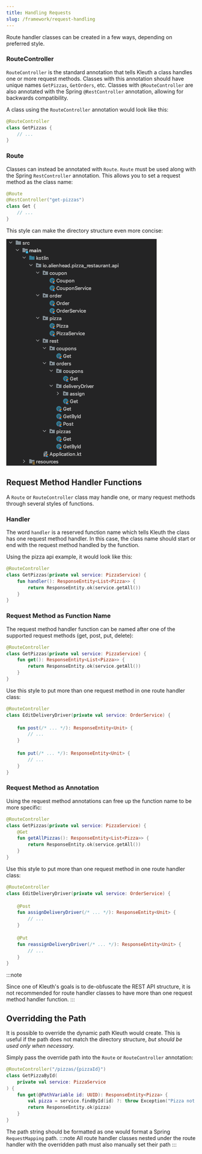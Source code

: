 ```yaml
---
title: Handling Requests
slug: /framework/request-handling
---
```


Route handler classes can be created in a few ways, depending on preferred style.

### RouteController

`RouteController` is the standard annotation that tells Kleuth a class handles one or more request methods.
Classes with this annotation should have unique names `GetPizzas`, `GetOrders`, etc. 
Classes with `@RouteController` are also annotated with the Spring `@RestController` annotation, allowing for backwards compatibility.

A class using the `RouteController` annotation would look like this:

```kotlin
@RouteController
class GetPizzas { 
    // ...
}
```

### Route
Classes can instead be annotated with `Route`. 
`Route` must be used along with the Spring `RestController` annotation. 
This allows you to set a request method as the class name:

```kotlin
@Route
@RestController("get-pizzas")
class Get { 
    // ...
}
```

This style can make the directory structure even more concise:

![Pizza Restauruant REST API Routes](../assets/pizza_api_structure_routes.png)


## Request Method Handler Functions

A `Route` or `RouteController` class may handle one, or many request methods through several styles of functions.

### Handler

The word `handler` is a reserved function name which tells Kleuth the class has one request method handler.
In this case, the class name should start or end with the request method handled by the function.

Using the pizza api example, it would look like this:
```kotlin
@RouteController
class GetPizzas(private val service: PizzaService) {
    fun handler(): ResponseEntity<List<Pizza>> {
        return ResponseEntity.ok(service.getAll())
    }
} 
```

### Request Method as Function Name
The request method handler function can be named after one of the supported request methods (get, post, put, delete):
```kotlin
@RouteController
class GetPizzas(private val service: PizzaService) {
    fun get(): ResponseEntity<List<Pizza>> {
        return ResponseEntity.ok(service.getAll())
    }
} 
```

Use this style to put more than one request method in one route handler class:

```kotlin
@RouteController
class EditDeliveryDriver(private val service: OrderService) {

    fun post(/* ... */): ResponseEntity<Unit> {
        // ...
    }

    fun put(/* ... */): ResponseEntity<Unit> {
        // ...
    }
}
```

### Request Method as Annotation
Using the request method annotations can free up the function name to be more specific:
```kotlin
@RouteController
class GetPizzas(private val service: PizzaService) {
    @Get
    fun getAllPizzas(): ResponseEntity<List<Pizza>> {
        return ResponseEntity.ok(service.getAll())
    }
} 
```

Use this style to put more than one request method in one route handler class:

```kotlin
@RouteController
class EditDeliveryDriver(private val service: OrderService) {

    @Post
    fun assignDeliveryDriver(/* ... */): ResponseEntity<Unit> {
        // ...
    }

    @Put
    fun reassignDeliveryDriver(/* ... */): ResponseEntity<Unit> {
        // ...
    }
}
```

:::note

Since one of Kleuth's goals is to de-obfuscate the REST API structure, 
it is not recommended for route handler classes to have more than one request method handler function.
:::


## Overridding the Path

It is possible to override the dynamic path Kleuth would create. 
This is useful if the path does not match the directory structure, *but should be used only when necessary.*

Simply pass the override path into the `Route` or `RouteController` annotation:
```kotlin
@RouteController("/pizzas/{pizzaId}")
class GetPizzaById(
    private val service: PizzaService
) {
    fun get(@PathVariable id: UUID): ResponseEntity<Pizza> {
        val pizza = service.findById(id) ?: throw Exception("Pizza not found")
        return ResponseEntity.ok(pizza)
    }
}
```

The path string should be formatted as one would format a Spring `RequestMapping` path.
:::note
All route handler classes nested under the route handler with the overridden path must also manually set their path
:::
